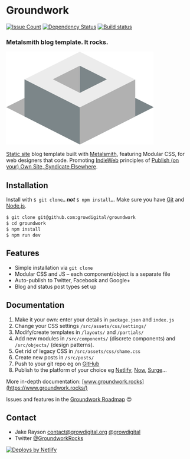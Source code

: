# Groundwork

[![Issue Count][issue-badge]][issue-url] [![Dependency Status][dep-badge]][dep-url] [![Build status][build-badge]][build-url]

### Metalsmith blog template. It rocks.

![Groundwork logo](src/modules/components/graphics/logo/logo.png)

[Static site](https://www.staticgen.com/) blog template built with [Metalsmith](http://www.metalsmith.io/), featuring Modular CSS, for web designers that code. Promoting [IndieWeb](https://indieweb.org/) principles of [Publish (on your) Own Site, Syndicate Elsewhere](https://indieweb.org/POSSE).

## Installation

Install with `$ git clone…` _**not**_ `$ npm install…`. Make sure you have [Git](https://git-scm.com/) and [Node.js](https://nodejs.org/en/).

```
$ git clone git@github.com:growdigital/groundwork
$ cd groundwork
$ npm install
$ npm run dev
```

## Features

* Simple installation via `git clone`
* Modular CSS and JS – each component/object is a separate file
* Auto-publish to Twitter, Facebook and Google+
* Blog and status post types set up

## Documentation

1. Make it your own: enter your details in `package.json` and `index.js`
2. Change your CSS settings `/src/assets/css/settings/`
3. Modify/create templates in `/layouts/` and `/partials/`
4. Add new modules in `/src/components/` (discrete components) and `/src/objects/` (design patterns).
5. Get rid of legacy CSS in `/src/assets/css/shame.css`
6. Create new posts in `/src/posts/`
7. Push to your git repo eg on [GitHub](https://github.com/)
8. Publish to the platform of your choice eg [Netlify](https://www.netlify.com), [Now](https://zeit.co/now), [Surge](https://surge.sh/)…

More in-depth documentation: [www.groundwork.rocks](https://www.groundwork.rocks/)

Issues and features in the [Groundwork Roadmap](https://github.com/growdigital/groundwork/projects/1) 😍

## Contact

* Jake Rayson [contact@growdigital.org](contact@growdigital.org) [@growdigital](https://twitter.com/growdigital)
* Twitter [@GroundworkRocks](https://twitter.com/GroundworkRocks)

[![Deploys by Netlify](https://www.netlify.com/img/global/badges/netlify-dark.svg)](https://www.netlify.com)

[issue-badge]: https://codeclimate.com/github/growdigital/groundwork/badges/issue_count.svg
[issue-url]: https://codeclimate.com/github/growdigital/groundwork/issues
[dep-badge]: https://www.versioneye.com/user/projects/599ca850368b08141959f90f/badge.svg?style=flat-square
[dep-url]: https://www.versioneye.com/user/projects/58d97d9226a5bb002b54bea2
[build-badge]: https://travis-ci.org/growdigital/groundwork.svg?branch=master
[build-url]: https://travis-ci.org/growdigital/groundwork
